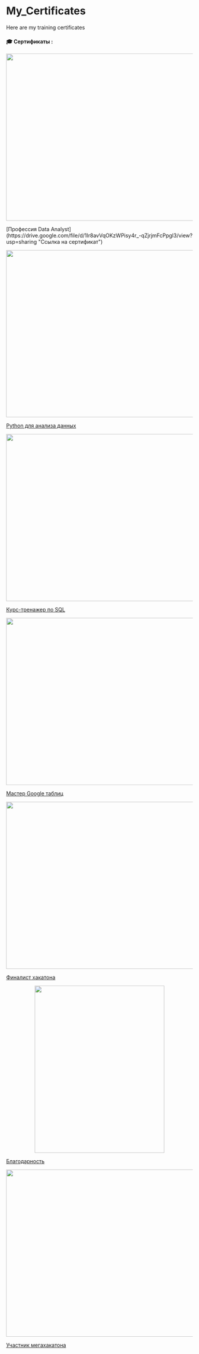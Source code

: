 # My_Certificates
Here are my training certificates


#### 🎓 Сертификаты :

<p align="center">
  <img width="650" height="450" src="https://github.com/RuposovaAnna/RuposovaAnna/files/15148393/default.pdf">
</p> 
[Профессия Data Analyst](https://drive.google.com/file/d/1Ir8avVqOKzWPisy4r_-qZjrjmFcPpgl3/view?usp=sharing "Ссылка на сертификат") 

<p align="center">
  <img width="650" height="450" src="https://github.com/RuposovaAnna/RuposovaAnna/files/15153669/_Python.pdf">
</p>


[Python для анализа данных](https://drive.google.com/file/d/1h38SinG-Gqs5mTjkZ-f4LOEU8iag_SzP/view?usp=sharing "Ссылка на сертификат") 

<p align="center">
  <img width="650" height="450" src="https://github.com/RuposovaAnna/RuposovaAnna/files/15153734/_SQL.pdf">
</p>


[Курс-тренажер по SQL](https://drive.google.com/file/d/1i-fA7cRo_OZ6s10v5X7j6sB0IBv1wYHq/view?usp=sharing "Ссылка на сертификат") 

<p align="center">
  <img width="650" height="450" src="https://github.com/RuposovaAnna/RuposovaAnna/files/15153773/_google.pdf">
</p>


[Мастер Google таблиц](https://drive.google.com/file/d/1Yz4cUA1MRQIvAlOkCU7Rwc6ZZhzHM-Yq/view?usp=sharing "Ссылка на сертификат") 

<p align="center">
  <img width="650" height="450" src= "https://github.com/RuposovaAnna/RuposovaAnna/files/15174967/default.pdf">
</p>


[Финалист хакатона](https://drive.google.com/file/d/1m0U_bu2ft_wJ5VZzPnM9HTvhb-_mY0pb/view?usp=sharing "Ссылка на сертификат")

<p align="center">
  <img width="350" height="450" src="https://github.com/RuposovaAnna/RuposovaAnna/files/15153811/default.pdf">
</p>

[Благодарность](https://drive.google.com/file/d/1PNcQcfInymJA2qmpLE9M7Di6hGoOJy_r/view?usp=sharing "Ссылка на благодарность") 

<p align="center">
  <img width="650" height="450" src="https://github.com/RuposovaAnna/RuposovaAnna/files/15174987/_.pdf">
</p>

[Участник мегахакатона](https://drive.google.com/file/d/1P8dDwA2rOiFWLZ0ooqF2OyDb0HLvGVvc/view?usp=sharing "Ссылка на благодарность") 
